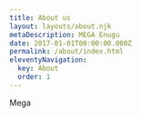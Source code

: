 ```yaml
---
title: About us
layout: layouts/about.njk
metaDescription: MEGA Enugu
date: 2017-01-01T00:00:00.000Z
permalink: /about/index.html
eleventyNavigation:
  key: About
  order: 1
---
```

Mega
